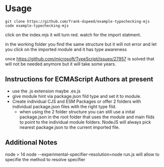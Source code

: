 # Usage

```
git clone https://github.com/frank-dspeed/example-typechecking-mjs
code example-typechecking-mjs
``` 

click on the index.mjs it will turn red. watch for the import statment.

in the working folder you find the same structure but it will not error and let you click on the imported module and it has type awareness

once https://github.com/microsoft/TypeScript/issues/27957 is solved that will not be needed anymore but it will take some years.


## Instructions for ECMAScript Authors at present
- use the .js extension maybe .es.js 
- give module hint via package.json fild type and set it to module.
- Create individual CJS and ESM Packages or offer 2 folders with individual package.json files with the right type fild.
  - when using the 2 folder structure you can still use a inital package.json in the root folder that uses the module and main filds to point to the individual module folders. NodeJS will always pick nearest package.json to the current imported file.



## Additional Notes
node > 14 node --experimental-specifier-resolution=node run.js will allow to specifie the method to resolve specifier